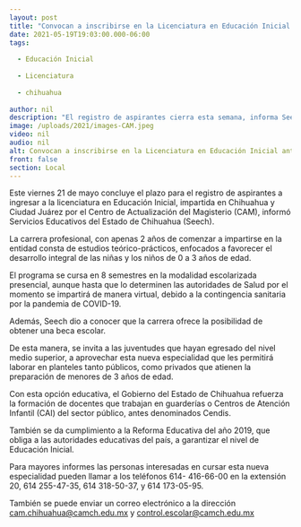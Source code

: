 ```yaml
---
layout: post
title: "Convocan a inscribirse en la Licenciatura en Educación Inicial antes del viernes 21 de mayo"
date: 2021-05-19T19:03:00.000-06:00
tags:
  
  - Educación Inicial
  
  - Licenciatura
  
  - chihuahua
  
author: nil
description: "El registro de aspirantes cierra esta semana, informa Seech; esta nueva carrera forma especialistas en la atención a menores de 3 años y se imparte en Chihuahua y Juárez por el Centro de Actualización del Magisterio"
image: /uploads/2021/images-CAM.jpeg
video: nil
audio: nil
alt: Convocan a inscribirse en la Licenciatura en Educación Inicial antes del viernes 21 de mayo
front: false
section: Local
---
```


Este viernes 21 de mayo concluye el plazo para el registro de aspirantes a ingresar a la licenciatura en Educación Inicial, impartida en Chihuahua y Ciudad Juárez por el Centro de Actualización del Magisterio (CAM), informó Servicios Educativos del Estado de Chihuahua (Seech).

 

La carrera profesional, con apenas 2 años de comenzar a impartirse en la entidad consta de estudios teórico-prácticos, enfocados a favorecer el desarrollo integral de las niñas y los niños de 0 a 3 años de edad.

 

El programa se cursa en 8 semestres en la modalidad escolarizada presencial, aunque hasta que lo determinen las autoridades de Salud por el momento se impartirá de manera virtual, debido a la contingencia sanitaria por la pandemia de COVID-19.

 

Además, Seech dio a conocer que la carrera ofrece la posibilidad de obtener una beca escolar.

 

De esta manera, se invita a las juventudes que hayan egresado del nivel medio superior, a aprovechar esta nueva especialidad que les permitirá laborar en planteles tanto públicos, como privados que atienen la preparación de menores de 3 años de edad.

 

Con esta opción educativa, el Gobierno del Estado de Chihuahua refuerza la formación de docentes que trabajan en guarderías o Centros de Atención Infantil (CAI) del sector público, antes denominados Cendis.

 

También se da cumplimiento a la Reforma Educativa del año 2019, que obliga a las autoridades educativas del país, a garantizar el nivel de Educación Inicial.

 

Para mayores informes las personas interesadas en cursar esta nueva especialidad pueden llamar a los teléfonos 614- 416-66-00 en la extensión 20, 614 255-47-35, 614 318-50-37, y 614 173-05-95.

 

También se puede enviar un correo electrónico a la dirección cam.chihuahua@camch.edu.mx y control.escolar@camch.edu.mx